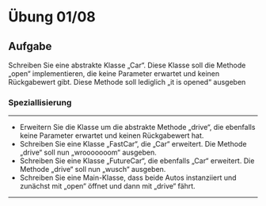 # Übung 01/08

## Aufgabe
Schreiben Sie eine abstrakte Klasse „Car“. Diese Klasse soll die Methode „open“ implementieren, die keine Parameter erwartet und keinen Rückgabewert gibt. Diese Methode soll lediglich „it is opened“ ausgeben

### Speziallisierung
---

- Erweitern Sie die Klasse um die abstrakte Methode „drive“, die ebenfalls keine Parameter erwartet und keinen Rückgabewert hat.
- Schreiben Sie eine Klasse „FastCar“, die „Car“ erweitert. Die Methode „drive“ soll nun „wrooooooom“ ausgeben.
- Schreiben Sie eine Klasse „FutureCar“, die ebenfalls „Car“ erweitert. Die Methode „drive“ soll nun „wusch“ ausgeben.
- Schreiben Sie eine Main-Klasse, dass beide Autos instanziiert und zunächst mit „open“ öffnet und dann mit „drive“ fährt.

---